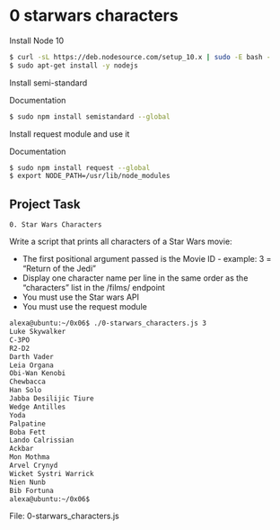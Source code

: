 # 0 starwars characters

Install Node 10

```bash
$ curl -sL https://deb.nodesource.com/setup_10.x | sudo -E bash -
$ sudo apt-get install -y nodejs
```

Install semi-standard

Documentation

```bash
$ sudo npm install semistandard --global
```

Install request module and use it

Documentation

```bash
$ sudo npm install request --global
$ export NODE_PATH=/usr/lib/node_modules
```

## Project Task

`0. Star Wars Characters`

Write a script that prints all characters of a Star Wars movie:

* The first positional argument passed is the Movie ID - example: 3 = “Return of the Jedi”
* Display one character name per line in the same order as the “characters” list in the /films/ endpoint
* You must use the Star wars API
* You must use the request module

```bash
alexa@ubuntu:~/0x06$ ./0-starwars_characters.js 3
Luke Skywalker
C-3PO
R2-D2
Darth Vader
Leia Organa
Obi-Wan Kenobi
Chewbacca
Han Solo
Jabba Desilijic Tiure
Wedge Antilles
Yoda
Palpatine
Boba Fett
Lando Calrissian
Ackbar
Mon Mothma
Arvel Crynyd
Wicket Systri Warrick
Nien Nunb
Bib Fortuna
alexa@ubuntu:~/0x06$
```

File: 0-starwars_characters.js
